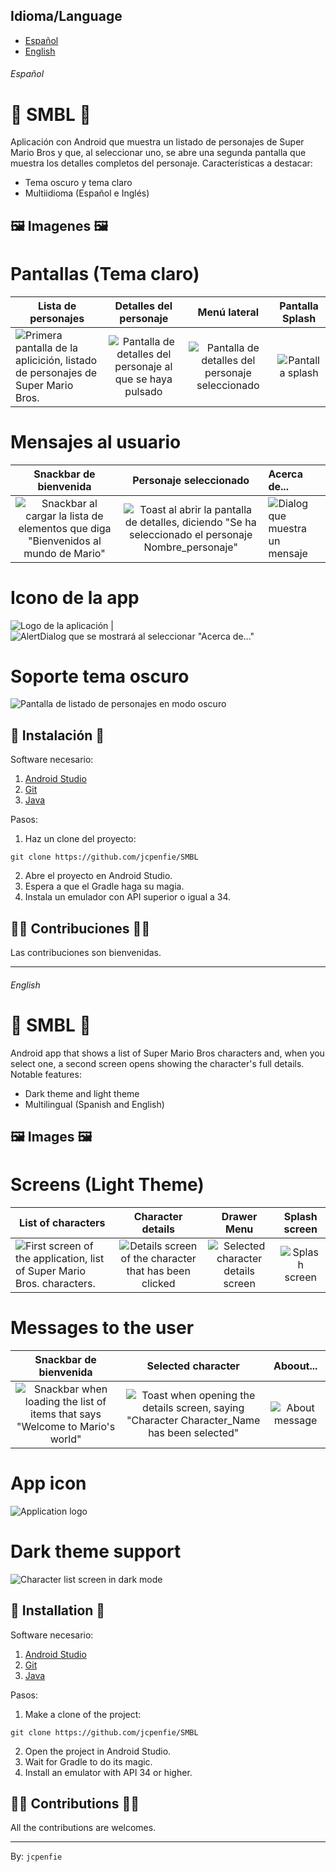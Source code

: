 ## Idioma/Language

* [Español](#Español)
* [English](#English)

###### Español

# 👾 SMBL 👾

Aplicación con Android que muestra un listado de personajes de Super Mario Bros y que, al seleccionar uno, se abre una segunda pantalla que muestra los detalles completos del personaje. Características a destacar:
- Tema oscuro y tema claro
- Multiidioma (Español e Inglés)


## 🖼️ Imagenes 🖼️

# Pantallas (Tema claro)

| Lista de personajes                                                                |                     Detalles del personaje                     |                         Menú lateral                          |   Pantalla Splash    |
|------------------------------------------------------------------------------------|:--------------------------------------------------------------:|:-------------------------------------------------------------:|:--------------------:|
| ![Primera pantalla de la aplicición, listado de personajes de Super Mario Bros.]() | ![Pantalla de detalles del personaje al que se haya pulsado]() |     ![Pantalla de detalles del personaje seleccionado]()      | ![Pantalla splash]() |

# Mensajes al usuario
|                                 Snackbar de bienvenida                                 |                                          Personaje seleccionado                                          | Acerca de...                       |
|:--------------------------------------------------------------------------------------:|:--------------------------------------------------------------------------------------------------------:|:-----------------------------------|
| ![Snackbar al cargar la lista de elementos que diga "Bienvenidos al mundo de Mario"]() | ![Toast al abrir la pantalla de detalles, diciendo "Se ha seleccionado el personaje Nombre_personaje"]() | ![Dialog que muestra un mensaje]() |

# Icono de la app
![Logo de la aplicación]() | ![AlertDialog que se mostrará al seleccionar "Acerca de..."]() 

# Soporte tema oscuro
![Pantalla de listado de personajes en modo oscuro]()

## 🚀 Instalación 🚀
Software necesario:
1. [Android Studio](https://developer.android.com/studio?hl=es-419)
2. [Git](https://git-scm.com/)
3. [Java](https://www.java.com/es/)

Pasos:
1. Haz un clone del proyecto:
```
git clone https://github.com/jcpenfie/SMBL
```
2. Abre el proyecto en Android Studio.
3. Espera a que el Gradle haga su magia.
4. Instala un emulador con API superior o igual a 34.

## 🧑‍💻 Contribuciones 🧑‍💻
Las contribuciones son bienvenidas.

---

###### English

# 👾 SMBL 👾

Android app that shows a list of Super Mario Bros characters and, when you select one, a second screen opens showing the character's full details. Notable features:
- Dark theme and light theme
- Multilingual (Spanish and English)

## 🖼️ Images 🖼️

# Screens (Light Theme)
| List of characters                                                          |                     Character details                      |              Drawer Menu               |   Splash screen    |
|-----------------------------------------------------------------------------|:----------------------------------------------------------:|:--------------------------------------:|:------------------:|
| ![First screen of the application, list of Super Mario Bros. characters.]() | ![Details screen of the character that has been clicked]() | ![Selected character details screen]() | ![Splash screen]() |

# Messages to the user
|                              Snackbar de bienvenida                               |                                       Selected character                                        |     Aboout...      |
|:---------------------------------------------------------------------------------:|:-----------------------------------------------------------------------------------------------:|:------------------:|
| ![Snackbar when loading the list of items that says "Welcome to Mario's world"]() | ![Toast when opening the details screen, saying "Character Character_Name has been selected"]() | ![About message]() |

# App icon
![Application logo]()

# Dark theme support
![Character list screen in dark mode]()

## 🚀 Installation 🚀
Software necesario:
1. [Android Studio](https://developer.android.com/studio?hl=es-419)
2. [Git](https://git-scm.com/)
3. [Java](https://www.java.com/es/)

Pasos:
1. Make a clone of the project:
```
git clone https://github.com/jcpenfie/SMBL
```
2. Open the project in Android Studio.
3. Wait for Gradle to do its magic.
4. Install an emulator with API 34 or higher.

## 🧑‍💻 Contributions 🧑‍💻
All the contributions are welcomes.


---
By: `jcpenfie`
